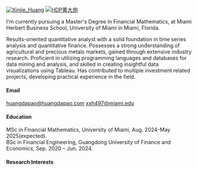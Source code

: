 

[![Xinjie_Huang](https://img.shields.io/badge/Xinjie%20Huang-LinkedIn-blue?logo=linkedin)](https://www.linkedin.com/in/xinjie-huang/)
[![HDP黄大炮](https://img.shields.io/badge/HDP黄大炮-WeChat-green?logo=wechat)](https://mp.weixin.qq.com/s/UoaDJJLHcsa2ApC-JIW0bA)

I'm currently pursuing a Master's Degree in Financial Mathematics, at Miami Herbert Business School, University of Miami in Miami, Florida.

Results-oriented quantitative analyst with a solid foundation in time series analysis and quantitative finance. Possesses a strong understanding of agricultural and precious metals markets, gained through extensive industry research. Proficient in utilizing programming languages and databases for data mining and analysis, and skilled in creating insightful data visualizations using Tableau. Has contributed to multiple investment related projects, developing practical experience in the field.

#### Email
huangdapao@huangdapao.com
xxh497@miami.edu

#### Education
MSc in Financial Mathematics, University of Miami, Aug. 2024-May 2025(expected).\
BSc in Financial Engineering, Guangdong University of Finance and Economics, Sep. 2020 – Jun. 2024.

#### Research Interests


